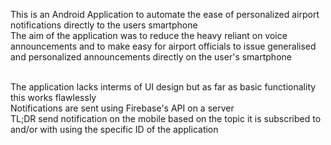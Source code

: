 This is an Android Application to automate the ease of personalized airport notifications directly to the users smartphone<br>
The aim of the application was to reduce the heavy reliant on voice announcements and to make easy for airport officials to issue generalised and personalized announcements directly on the user's smartphone

<br>
The application lacks interms of UI design but as far as basic functionality this works flawlessly
<br>
Notifications are sent using Firebase's API on a server
<br>
TL;DR
send notification on the mobile based on the topic it is subscribed to and/or with using the specific ID of the application

